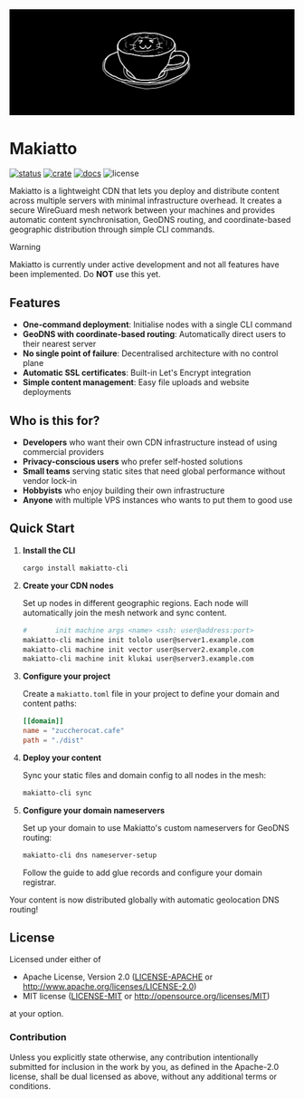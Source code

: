 <img src="https://raw.githubusercontent.com/halcyonnouveau/makiatto/refs/heads/main/docs/assets/mochaccino.png" alt="mochaccino" style="max-width: 100%;">

# Makiatto

[![status](https://github.com/halcyonnouveau/makiatto/actions/workflows/ci.yml/badge.svg?branch=main)](https://github.com/halcyonnouveau/makiatto/actions/workflows/ci.yml)
[![crate](https://img.shields.io/crates/v/makiatto-cli.svg)](https://crates.io/crates/makiatto-cli)
[![docs](https://img.shields.io/badge/book-latest-blue?logo=mdbook)](https://halcyonnouveau.github.io/makiatto/)
![license](https://img.shields.io/badge/License-APACHE--2.0%2FMIT-blue)

Makiatto is a lightweight CDN that lets you deploy and distribute content across multiple servers with minimal infrastructure overhead. It creates a secure WireGuard mesh network between your machines and provides automatic content synchronisation, GeoDNS routing, and coordinate-based geographic distribution through simple CLI commands.

> [!WARNING]
> Makiatto is currently under active development and not all features have been implemented. Do **NOT** use this yet.

## Features

- **One-command deployment**: Initialise nodes with a single CLI command
- **GeoDNS with coordinate-based routing**: Automatically direct users to their nearest server
- **No single point of failure**: Decentralised architecture with no control plane
- **Automatic SSL certificates**: Built-in Let's Encrypt integration
- **Simple content management**: Easy file uploads and website deployments

## Who is this for?

- **Developers** who want their own CDN infrastructure instead of using commercial providers
- **Privacy-conscious users** who prefer self-hosted solutions
- **Small teams** serving static sites that need global performance without vendor lock-in
- **Hobbyists** who enjoy building their own infrastructure
- **Anyone** with multiple VPS instances who wants to put them to good use

## Quick Start

1. **Install the CLI**

   ```bash
   cargo install makiatto-cli
   ```

2. **Create your CDN nodes**

   Set up nodes in different geographic regions. Each node will automatically join the mesh network and sync content.

   ```bash
   #       init machine args <name> <ssh: user@address:port>
   makiatto-cli machine init tololo user@server1.example.com
   makiatto-cli machine init vector user@server2.example.com
   makiatto-cli machine init klukai user@server3.example.com
   ```

3. **Configure your project**

   Create a `makiatto.toml` file in your project to define your domain and content paths:

   ```toml
   [[domain]]
   name = "zuccherocat.cafe"
   path = "./dist"
   ```

4. **Deploy your content**

   Sync your static files and domain config to all nodes in the mesh:

   ```bash
   makiatto-cli sync
   ```

5. **Configure your domain nameservers**

   Set up your domain to use Makiatto's custom nameservers for GeoDNS routing:

   ```bash
   makiatto-cli dns nameserver-setup
   ```

   Follow the guide to add glue records and configure your domain registrar.

Your content is now distributed globally with automatic geolocation DNS routing!

## License

Licensed under either of

- Apache License, Version 2.0 ([LICENSE-APACHE](LICENSE-APACHE) or http://www.apache.org/licenses/LICENSE-2.0)
- MIT license ([LICENSE-MIT](LICENSE-MIT) or http://opensource.org/licenses/MIT)

at your option.

### Contribution

Unless you explicitly state otherwise, any contribution intentionally submitted for inclusion in the work by you, as defined in the Apache-2.0 license, shall be dual licensed as above, without any additional terms or conditions.
